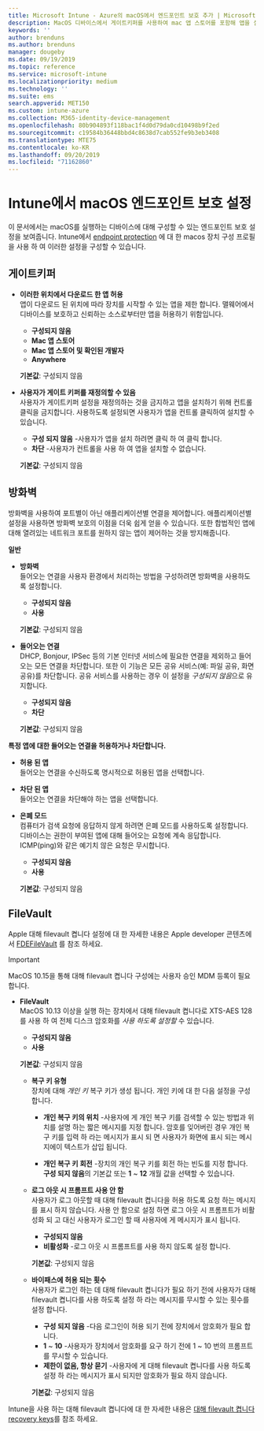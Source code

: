 ```yaml
---
title: Microsoft Intune - Azure의 macOS에서 엔드포인트 보호 추가 | Microsoft Docs
description: MacOS 디바이스에서 게이트키퍼를 사용하여 mac 앱 스토어를 포함해 앱을 설치할 수 있는 위치를 결정합니다. 또한 Microsoft Intune을 사용하여 방화벽이 특정 앱을 허용하도록 구성하거나 사용하도록 설정하고, 특정 앱을 차단하고, 은폐 모드를 사용하고 특정 유형의 들어오는 연결을 차단합니다.
keywords: ''
author: brenduns
ms.author: brenduns
manager: dougeby
ms.date: 09/19/2019
ms.topic: reference
ms.service: microsoft-intune
ms.localizationpriority: medium
ms.technology: ''
ms.suite: ems
search.appverid: MET150
ms.custom: intune-azure
ms.collection: M365-identity-device-management
ms.openlocfilehash: 80b904893f118bac1f4d0d79da0cd10498b9f2ed
ms.sourcegitcommit: c19584b36448bbd4c8638d7cab552fe9b3eb3408
ms.translationtype: MTE75
ms.contentlocale: ko-KR
ms.lasthandoff: 09/20/2019
ms.locfileid: "71162860"
---
```

# <a name="macos-endpoint-protection-settings-in-intune"></a>Intune에서 macOS 엔드포인트 보호 설정  

이 문서에서는 macOS를 실행하는 디바이스에 대해 구성할 수 있는 엔드포인트 보호 설정을 보여줍니다. Intune에서 [endpoint protection](endpoint-protection-configure.md) 에 대 한 macos 장치 구성 프로필을 사용 하 여 이러한 설정을 구성할 수 있습니다.  

## <a name="gatekeeper"></a>게이트키퍼  

- **이러한 위치에서 다운로드 한 앱 허용**  
  앱이 다운로드 된 위치에 따라 장치를 시작할 수 있는 앱을 제한 합니다. 맬웨어에서 디바이스를 보호하고 신뢰하는 소스로부터만 앱을 허용하기 위함입니다.  

  - **구성되지 않음**  
  - **Mac 앱 스토어**  
  - **Mac 앱 스토어 및 확인된 개발자**  
  - **Anywhere**  

  **기본값**: 구성되지 않음  

- **사용자가 게이트 키퍼를 재정의할 수 있음**  
  사용자가 게이트키퍼 설정을 재정의하는 것을 금지하고 앱을 설치하기 위해 컨트롤 클릭을 금지합니다. 사용하도록 설정되면 사용자가 앱을 컨트롤 클릭하여 설치할 수 있습니다.  
 
  - **구성 되지 않음** -사용자가 앱을 설치 하려면 클릭 하 여 클릭 합니다.  
  - **차단** -사용자가 컨트롤을 사용 하 여 앱을 설치할 수 없습니다.  

  **기본값**: 구성되지 않음  

## <a name="firewall"></a>방화벽  

방화벽을 사용하여 포트별이 아닌 애플리케이션별 연결을 제어합니다. 애플리케이션별 설정을 사용하면 방화벽 보호의 이점을 더욱 쉽게 얻을 수 있습니다. 또한 합법적인 앱에 대해 열려있는 네트워크 포트를 원하지 않는 앱이 제어하는 것을 방지해줍니다.  

**일반**
- **방화벽**  
  들어오는 연결을 사용자 환경에서 처리하는 방법을 구성하려면 방화벽을 사용하도록 설정합니다.  
  - **구성되지 않음**  
  - **사용**  

  **기본값**: 구성되지 않음  

- **들어오는 연결**  
  DHCP, Bonjour, IPSec 등의 기본 인터넷 서비스에 필요한 연결을 제외하고 들어오는 모든 연결을 차단합니다. 또한 이 기능은 모든 공유 서비스(예: 파일 공유, 화면 공유)를 차단합니다. 공유 서비스를 사용하는 경우 이 설정을 *구성되지 않음*으로 유지합니다.  
  - **구성되지 않음**  
  - **차단**  

  **기본값**: 구성되지 않음  

**특정 앱에 대한 들어오는 연결을 허용하거나 차단합니다.**  

  - **허용 된 앱**  
    들어오는 연결을 수신하도록 명시적으로 허용된 앱을 선택합니다.  

  - **차단 된 앱**  
    들어오는 연결을 차단해야 하는 앱을 선택합니다.  

  - **은폐 모드**  
    컴퓨터가 검색 요청에 응답하지 않게 하려면 은폐 모드를 사용하도록 설정합니다. 디바이스는 권한이 부여된 앱에 대해 들어오는 요청에 계속 응답합니다. ICMP(ping)와 같은 예기치 않은 요청은 무시합니다.  
    - **구성되지 않음**  
    - **사용**  

    **기본값**: 구성되지 않음  

## <a name="filevault"></a>FileVault  
Apple 대해 filevault 켭니다 설정에 대 한 자세한 내용은 Apple developer 콘텐츠에서 [FDEFileVault](https://developer.apple.com/documentation/devicemanagement/fdefilevault) 를 참조 하세요. 

> [!IMPORTANT]  
> MacOS 10.15을 통해 대해 filevault 켭니다 구성에는 사용자 승인 MDM 등록이 필요 합니다. 

- **FileVault**  
  MacOS 10.13 이상을 실행 하는 장치에서 대해 filevault 켭니다로 XTS-AES 128를 사용 하 여 전체 디스크 암호화를 *사용 하도록 설정할* 수 있습니다.  
  - **구성되지 않음**  
  - **사용**  

  **기본값**: 구성되지 않음  

  - **복구 키 유형**  
    장치에 대해 *개인 키* 복구 키가 생성 됩니다. 개인 키에 대 한 다음 설정을 구성 합니다.  

    - **개인 복구 키의 위치** -사용자에 게 개인 복구 키를 검색할 수 있는 방법과 위치를 설명 하는 짧은 메시지를 지정 합니다. 암호를 잊어버린 경우 개인 복구 키를 입력 하 라는 메시지가 표시 되 면 사용자가 화면에 표시 되는 메시지에이 텍스트가 삽입 됩니다.  
      
    - **개인 복구 키 회전** -장치의 개인 복구 키를 회전 하는 빈도를 지정 합니다. **구성 되지 않음**의 기본값 또는 **1** ~ **12** 개월 값을 선택할 수 있습니다.  

  - **로그 아웃 시 프롬프트 사용 안 함**  
    사용자가 로그 아웃할 때 대해 filevault 켭니다을 허용 하도록 요청 하는 메시지를 표시 하지 않습니다.  사용 안 함으로 설정 하면 로그 아웃 시 프롬프트가 비활성화 되 고 대신 사용자가 로그인 할 때 사용자에 게 메시지가 표시 됩니다.  
    - **구성되지 않음**  
    - **비활성화** -로그 아웃 시 프롬프트를 사용 하지 않도록 설정 합니다.

    **기본값**: 구성되지 않음  

  - **바이패스에 허용 되는 횟수**  
  사용자가 로그인 하는 데 대해 filevault 켭니다가 필요 하기 전에 사용자가 대해 filevault 켭니다를 사용 하도록 설정 하 라는 메시지를 무시할 수 있는 횟수를 설정 합니다.  

    - **구성 되지 않음** -다음 로그인이 허용 되기 전에 장치에서 암호화가 필요 합니다.  
    - **1** ~ **10** -사용자가 장치에서 암호화를 요구 하기 전에 1 ~ 10 번의 프롬프트를 무시할 수 있습니다.  
    - **제한이 없음, 항상 묻기** -사용자에 게 대해 filevault 켭니다를 사용 하도록 설정 하 라는 메시지가 표시 되지만 암호화가 필요 하지 않습니다.  
 
    **기본값**: 구성되지 않음  

Intune을 사용 하는 대해 filevault 켭니다에 대 한 자세한 내용은 [대해 filevault 켭니다 recovery keys](encryption-monitor.md#filevault-recovery-keys)를 참조 하세요.

